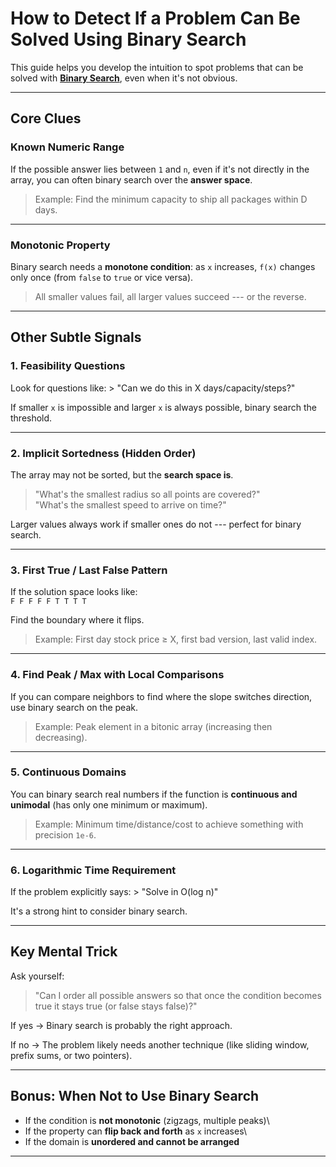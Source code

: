 # How to Detect If a Problem Can Be Solved Using Binary Search

This guide helps you develop the intuition to spot problems that can be
solved with **[Binary
Search](https://en.wikipedia.org/wiki/Binary_search_algorithm)**, even
when it's not obvious.

------------------------------------------------------------------------

## Core Clues

### Known Numeric Range

If the possible answer lies between `1` and `n`, even if it's not
directly in the array, you can often binary search over the **answer
space**.

> Example: Find the minimum capacity to ship all packages within D days.

------------------------------------------------------------------------

### Monotonic Property

Binary search needs a **monotone condition**: as `x` increases, `f(x)`
changes only once (from `false` to `true` or vice versa).

> All smaller values fail, all larger values succeed --- or the reverse.

------------------------------------------------------------------------

## Other Subtle Signals

### 1. Feasibility Questions

Look for questions like: \> "Can we do this in X days/capacity/steps?"

If smaller `x` is impossible and larger `x` is always possible, binary
search the threshold.

------------------------------------------------------------------------

### 2. Implicit Sortedness (Hidden Order)

The array may not be sorted, but the **search space is**.

> "What's the smallest radius so all points are covered?"\
> "What's the smallest speed to arrive on time?"

Larger values always work if smaller ones do not --- perfect for binary
search.

------------------------------------------------------------------------

### 3. First True / Last False Pattern

If the solution space looks like:\
`F F F F F T T T T`

Find the boundary where it flips.

> Example: First day stock price ≥ X, first bad version, last valid
> index.

------------------------------------------------------------------------

### 4. Find Peak / Max with Local Comparisons

If you can compare neighbors to find where the slope switches direction,
use binary search on the peak.

> Example: Peak element in a bitonic array (increasing then decreasing).

------------------------------------------------------------------------

### 5. Continuous Domains

You can binary search real numbers if the function is **continuous and
unimodal** (has only one minimum or maximum).

> Example: Minimum time/distance/cost to achieve something with
> precision `1e-6`.

------------------------------------------------------------------------

### 6. Logarithmic Time Requirement

If the problem explicitly says: \> "Solve in O(log n)"

It's a strong hint to consider binary search.

------------------------------------------------------------------------

## Key Mental Trick

Ask yourself:

> "Can I order all possible answers so that once the condition becomes
> true it stays true (or false stays false)?"

If yes → Binary search is probably the right approach.

If no → The problem likely needs another technique (like sliding window,
prefix sums, or two pointers).

------------------------------------------------------------------------

## Bonus: When **Not** to Use Binary Search

-   If the condition is **not monotonic** (zigzags, multiple peaks)\
-   If the property can **flip back and forth** as `x` increases\
-   If the domain is **unordered and cannot be arranged**

------------------------------------------------------------------------
